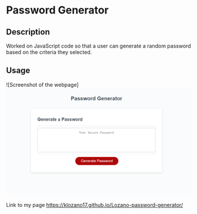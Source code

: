 # Password Generator


## Description


Worked on JavaScript code so that a user can generate a random password based on the criteria they selected. 

## Usage


![Screenshot of the webpage] <img src="assets/images/screenshot-ps-generator.png">

Link to my page https://klozano17.github.io/Lozano-password-generator/

